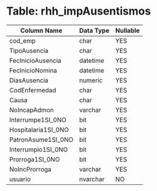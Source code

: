 # Table: rhh_impAusentismos

| Column Name | Data Type | Nullable |
|-------------|-----------|----------|
| cod_emp | char | YES |
| TipoAusencia | char | YES |
| FecInicioAusencia | datetime | YES |
| FecInicioNomina | datetime | YES |
| DiasAusencia | numeric | YES |
| CodEnfermedad | char | YES |
| Causa | char | YES |
| NoIncapAdmon | varchar | YES |
| Interrumpe1SI_0NO | bit | YES |
| Hospitalaria1SI_0NO | bit | YES |
| PatronAsume1SI_0NO | bit | YES |
| Interrumpio1SI_0NO | bit | YES |
| Prorroga1SI_0NO | bit | YES |
| NoIncProrroga | varchar | YES |
| usuario | nvarchar | NO |
